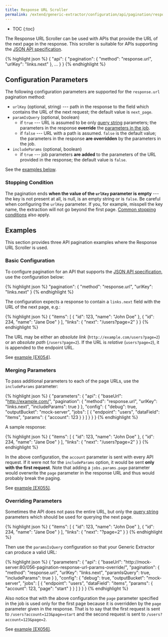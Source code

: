 ```yaml
---
title: Response URL Scroller
permalink: /extend/generic-extractor/configuration/api/pagination/response-url/
---
```


* TOC
{:toc}

The Response URL Scroller can be used with APIs that provide the URL of the 
next page in the response. This scroller is suitable for APIs supporting the 
[JSON API specification](http://jsonapi.org/format/#fetching-pagination).

{% highlight json %}
{
    "api": {
        "pagination": {
            "method": "response.url",
            "urlKey": "links.next"
        },
        ...
    }
}
{% endhighlight %}

## Configuration Parameters
The following configuration parameters are supported for the `response.url` pagination method:

- `urlKey` (optional, string) --- path in the response to the field which contains the URL of the next request; 
the default value is `next_page`.
- `paramIsQuery` (optional, boolean) 
	- if `true` --- URL is assumed to be only [query string](/extend/generic-extractor/tutorial/rest/#url) parameters; 
	the parameters in the response **override** the [parameters in the job](/extend/generic-extractor/configuration/config/jobs/#request-parameters). 
	- if `false` --- URL with a path is assumed. `false` is the default value; the parameters in the response 
	**are overridden** by the parameters in the job. 
- `includeParams` (optional, boolean) 
	- if `true` --- job parameters **are added** to the parameters of the URL provided in the response; the default value is `false`. 

See the [examples below](#examples).

### Stopping Condition
The pagination ends **when the value of the `urlKey` parameter is empty** --- the key is not present at all, is null,
is an empty string or is `false`. Be careful when configuring the `urlKey` parameter. If you, for example, misspell the
key name, the extraction will not go beyond the first page. 
[Common stopping conditions](/extend/generic-extractor/configuration/api/pagination/#stopping-strategy) also apply.

## Examples
This section provides three API pagination examples where the Response URL Scroller is used.

### Basic Configuration
To configure pagination for an API that supports the [JSON API specification](http://jsonapi.org/format/#fetching-pagination),
use the configuration below:

{% highlight json %}
"pagination": {
    "method": "response.url",
    "urlKey": "links.next"
}
{% endhighlight %}

The configuration expects a response to contain a `links.next` field with the URL of the next page, e.g.:

{% highlight json %}
{
    "items": [
        {
            "id": 123,
            "name": "John Doe"
        },
        {
            "id": 234,
            "name": "Jane Doe"
        }
    ],
    "links": {
        "next": "/users?page=2"
    }
}
{% endhighlight %}

The URL may be either an *absolute link* (`http://example.com/users?page=2`) or an *absolute path* (`/users?page=2`). 
If the URL is *relative* (`users?page=2`), it is appended to the endpoint URL.

See [example [EX054]](https://github.com/keboola/generic-extractor/tree/master/doc/examples/054-pagination-response-url-basic).

### Merging Parameters
To pass additional parameters to each of the page URLs, use the `includeParams` parameter:

{% highlight json %}
{
    "parameters": {
        "api": {
            "baseUrl": "http://example.com/",
            "pagination": {
                "method": "response.url",
                "urlKey": "links.next",
                "includeParams": true
            }
        },
        "config": {
            "debug": true,
            "outputBucket": "mock-server",
            "jobs": [
                {
                    "endpoint": "users",
                    "dataField": "items",
                    "params": {
                        "account": 123
                    }
                }
            ]
        }
    }
}
{% endhighlight %}

A sample response:

{% highlight json %}
{
    "items": [
        {
            "id": 123,
            "name": "John Doe"
        },
        {
            "id": 234,
            "name": "Jane Doe"
        }
    ],
    "links": {
        "next": "/users?page=2"
    }
}
{% endhighlight %}

In the above configuration, the `account` parameter is sent with every API request. If it were not for the
`includeParams` option, it would be sent **only with the first request**. Note that adding 
a `jobs.params.page` parameter would overwrite the `page` parameter in the response URL and thus 
would probably break the paging.

See [example [EX055]](https://github.com/keboola/generic-extractor/tree/master/doc/examples/055-pagination-response-url-params).

### Overriding Parameters
Sometimes the API does not pass the entire URL, but only the [query string](/extend/generic-extractor/tutorial/rest/#url)
parameters which should be used for querying the next page.

{% highlight json %}
{
    "items": [
        {
            "id": 123,
            "name": "John Doe"
        },
        {
            "id": 234,
            "name": "Jane Doe"
        }
    ],
    "links": {
        "next": "?page=2"
    }
 }
{% endhighlight %}

Then use the `paramsIsQuery` configuration so that your Generic Extractor can produce a 
valid URL:

{% highlight json %}
{
    "parameters": {
        "api": {
            "baseUrl": "http://mock-server:80/056-pagination-response-url-params-override/",
            "pagination": {
                "method": "response.url",
                "urlKey": "links.next",
                "paramIsQuery": true,
                "includeParams": true
            }
        },
        "config": {
            "debug": true,
            "outputBucket": "mock-server",
            "jobs": [
                {
                    "endpoint": "users",
                    "dataField": "items",
                    "params": {
                        "account": 123,
                        "page": "start"
                    }
                }
            ]
        }
    }
}
{% endhighlight %}

Also notice that with the above 
configuration the `page` parameter specified in the job is used only for the first page because it 
is overridden by the `page` parameter given in the response. That is to say that the first request is sent to
`/users?account=123&page=start` and the second request is sent to `/users?account=123&page=2`.

See [example [EX056]](https://github.com/keboola/generic-extractor/tree/master/doc/examples/056-pagination-response-url-params-override).
